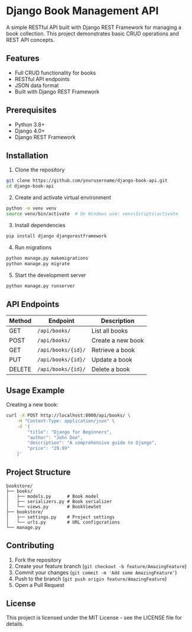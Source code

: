 # Django Book Management API

A simple RESTful API built with Django REST Framework for managing a book collection. This project demonstrates basic CRUD operations and REST API concepts.

## Features

- Full CRUD functionality for books
- RESTful API endpoints
- JSON data format
- Built with Django REST Framework

## Prerequisites

- Python 3.8+
- Django 4.0+
- Django REST Framework

## Installation

1. Clone the repository
```bash
git clone https://github.com/yourusername/django-book-api.git
cd django-book-api
```

2. Create and activate virtual environment
```bash
python -m venv venv
source venv/bin/activate  # On Windows use: venv\Scripts\activate
```

3. Install dependencies
```bash
pip install django djangorestframework
```

4. Run migrations
```bash
python manage.py makemigrations
python manage.py migrate
```

5. Start the development server
```bash
python manage.py runserver
```

## API Endpoints

| Method | Endpoint | Description |
|--------|----------|-------------|
| GET | `/api/books/` | List all books |
| POST | `/api/books/` | Create a new book |
| GET | `/api/books/{id}/` | Retrieve a book |
| PUT | `/api/books/{id}/` | Update a book |
| DELETE | `/api/books/{id}/` | Delete a book |

## Usage Example

Creating a new book:
```bash
curl -X POST http://localhost:8000/api/books/ \
    -H "Content-Type: application/json" \
    -d '{
        "title": "Django for Beginners",
        "author": "John Doe",
        "description": "A comprehensive guide to Django",
        "price": "29.99"
    }'
```

## Project Structure
```
bookstore/
├── books/
│   ├── models.py      # Book model
│   ├── serializers.py # Book serializer
│   └── views.py       # BookViewSet
├── bookstore/
│   ├── settings.py    # Project settings
│   └── urls.py        # URL configurations
└── manage.py
```

## Contributing

1. Fork the repository
2. Create your feature branch (`git checkout -b feature/AmazingFeature`)
3. Commit your changes (`git commit -m 'Add some AmazingFeature'`)
4. Push to the branch (`git push origin feature/AmazingFeature`)
5. Open a Pull Request

## License

This project is licensed under the MIT License - see the LICENSE file for details.

